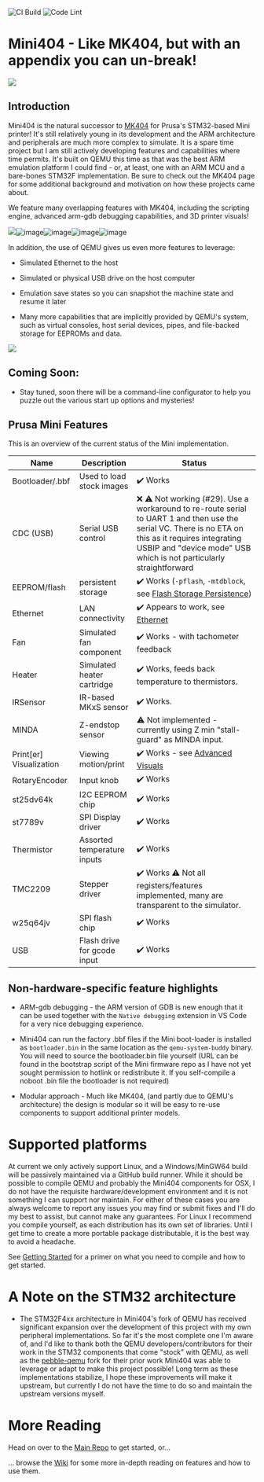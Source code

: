 ![CI Build](https://github.com/vintagepc/MINI404/workflows/CI%20Build/badge.svg) ![Code Lint](https://github.com/vintagepc/MINI404/workflows/Code%20Lint/badge.svg)
# Mini404 - Like MK404, but with an appendix you can un-break!

![](https://raw.githubusercontent.com/wiki/vintagepc/MINI404/images/Line.png)

## Introduction

Mini404 is the natural successor to [MK404](https://vintagepc.github.io/MK404/) for Prusa's STM32-based Mini printer! It's still relatively young in its development and the ARM architecture and peripherals are much more complex to simulate. It is a spare time project but I am still actively developing features and capabilities where time permits. It's built on QEMU this time as that was the best ARM emulation platform I could find - or, at least, one with an ARM MCU and a bare-bones STM32F implementation. Be sure to check out the MK404 page for some additional background and motivation on how these projects came about. 

We feature many overlapping features with MK404, including the scripting engine, advanced arm-gdb debugging capabilities, and 3D printer visuals!

![](images.githubusercontent.com/53943260/99891866-7b1ba000-2c3c-11eb-804b-427196de95df.png)![image](https://user-images.githubusercontent.com/53943260/99891868-8242ae00-2c3c-11eb-91fd-7bab7657e3ee.png)![image](https://user-images.githubusercontent.com/53943260/101267602-70770580-3728-11eb-97f5-f6258eec8e11.png)![image](https://user-images.githubusercontent.com/53943260/101993374-12967080-3c88-11eb-915a-82a25005cbed.png)![image](https://user-images.githubusercontent.com/53943260/104094225-76975f00-525d-11eb-8bba-1d2388fc085d.png)

In addition, the use of QEMU gives us even more features to leverage:

- Simulated Ethernet to the host

- Simulated or physical USB drive on the host computer

- Emulation save states so you can snapshot the machine state and resume it later

- Many more capabilities that are implicitly provided by QEMU's system, such as virtual consoles, host serial devices, pipes, and file-backed storage for EEPROMs and data. 

![](https://raw.githubusercontent.com/wiki/vintagepc/MINI404/images/3D_model.png)

## Coming Soon:

- Stay tuned, soon there will be a command-line configurator to help you puzzle out the various start up options and mysteries!

## Prusa Mini Features 

This is an overview of the current status of the Mini implementation. 

Name|Description|Status 
----|-----------|------
Bootloader/.bbf| Used to load stock images | ✔️ Works
CDC (USB) | Serial USB control | ❌ ⚠ Not working (#29). Use a workaround to re-route serial to UART 1 and then use the serial VC. There is no ETA on this as it requires integrating USBIP and "device mode" USB which is not particularly straightforward 
EEPROM/flash | persistent storage|  ✔️ Works (`-pflash`, `-mtdblock`, see [Flash Storage Persistence](https://github.com/vintagepc/MINI404/wiki/Flash-Storage-Persistence))
Ethernet | LAN connectivity | ✔️ Appears to work, see [Ethernet](https://github.com/vintagepc/MINI404/wiki/Ethernet)
Fan| Simulated fan component |✔️ Works - with tachometer feedback
Heater| Simulated heater cartridge | ✔️ Works, feeds back temperature to thermistors.
IRSensor| IR-based MKxS sensor | ✔️ Works.
MINDA| Z-endstop sensor |  ⚠ Not implemented - currently using Z min "stall-guard" as MINDA input.
Print[er] Visualization |Viewing motion/print| ✔️ Works - see [Advanced Visuals](https://github.com/vintagepc/MINI404/wiki/Advanced-Visuals)
RotaryEncoder| Input knob | ✔️ Works
st25dv64k| I2C EEPROM chip | ✔️ Works 
st7789v | SPI Display driver | ✔️ Works 
Thermistor| Assorted temperature inputs | ✔️ Works 
TMC2209| Stepper driver | ✔️ Works ⚠ Not all registers/features implemented, many are transparent to the simulator.
w25q64jv| SPI flash chip | ✔️ Works 
USB | Flash drive for gcode input | ✔️ Works 

## Non-hardware-specific feature highlights

  - ARM-gdb debugging - the ARM version of GDB is new enough that it can be used together with the `Native debugging` extension in VS Code for a very nice debugging experience. 
  
  - Mini404 can run the factory .bbf files if the Mini boot-loader is installed as `bootloader.bin` in the same location as the `qemu-system-buddy` binary. You will need to source the bootloader.bin file yourself (URL can be found in the bootstrap script of the Mini firmware repo as I have not yet sought permission to hotlink or redistribute it. If you self-compile a noboot .bin file the bootloader is not required)

  - Modular approach - Much like MK404, (and partly due to QEMU's architecture) the design is modular so it will be easy to re-use components to support additional printer models.

# Supported platforms

At current we only actively support Linux, and a Windows/MinGW64 build will be passively maintained via a GitHub build runner. While it should be possible to compile QEMU and probably the Mini404 components for OSX, I do not have the requisite hardware/development environment and it is not something I can support nor maintain. For either of these cases you are always welcome to report any issues you may find or submit fixes and I'll do my best to assist, but cannot make any guarantees. For Linux I recommend you compile yourself, as each distribution has its own set of libraries. Until I get time to create a more portable package distributable, it is the best way to avoid a headache.

See [Getting Started](https://github.com/vintagepc/MINI404/wiki/Getting-Started) for a primer on what you need to compile and how to get started. 

# A Note on the STM32 architecture

- The STM32F4xx architecture in Mini404's fork of QEMU has received significant expansion over the development of this project with my own peripheral implementations. So far it's the most complete one I'm aware of, and I'd like to thank both the QEMU developers/contributors for their work in the STM32 components that come "stock" with QEMU, as well as the [pebble-qemu](https://github.com/pebble/qemu) fork for their prior work Mini404 was able to leverage or adapt to make this project possible! Long term as these implementations stabilize, I hope these improvements will make it upstream, but currently I do not have the time to do so and maintain the upstream versions myself. 

# More Reading

Head on over to the [Main Repo](https://github.com/vintagepc/MINI404/tree/MINI404) to get started, or...

... browse the [Wiki](https://github.com/vintagepc/MINI404/wiki) for some more in-depth reading on features and how to use them. 

